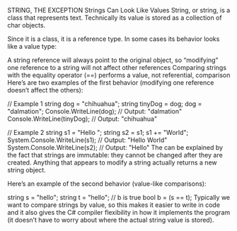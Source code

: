 STRING, THE EXCEPTION
Strings Can Look Like Values
String, or string, is a class that represents text. Technically its value is stored as a collection of char objects.

Since it is a class, it is a reference type. In some cases its behavior looks like a value type:

A string reference will always point to the original object, so “modifying” one reference to a string will not affect other references
Comparing strings with the equality operator (==) performs a value, not referential, comparison
Here’s are two examples of the first behavior (modifying one reference doesn’t affect the others):

// Example 1
string dog = "chihuahua";
string tinyDog = dog;
dog = "dalmation";
Console.WriteLine(dog);
// Output: "dalmation"
Console.WriteLine(tinyDog);
// Output: "chihuahua"

// Example 2
string s1 = "Hello ";
string s2 = s1;
s1 += "World";
System.Console.WriteLine(s1);
// Output: "Hello World"
System.Console.WriteLine(s2);
// Output: "Hello"
The can be explained by the fact that strings are immutable: they cannot be changed after they are created. Anything that appears to modify a string actually returns a new string object.

Here’s an example of the second behavior (value-like comparisons):

string s = "hello";
string t = "hello";
// b is true
bool b = (s == t);
Typically we want to compare strings by value, so this makes it easier to write in code and it also gives the C# compiler flexibility in how it implements the program (it doesn’t have to worry about where the actual string value is stored).
